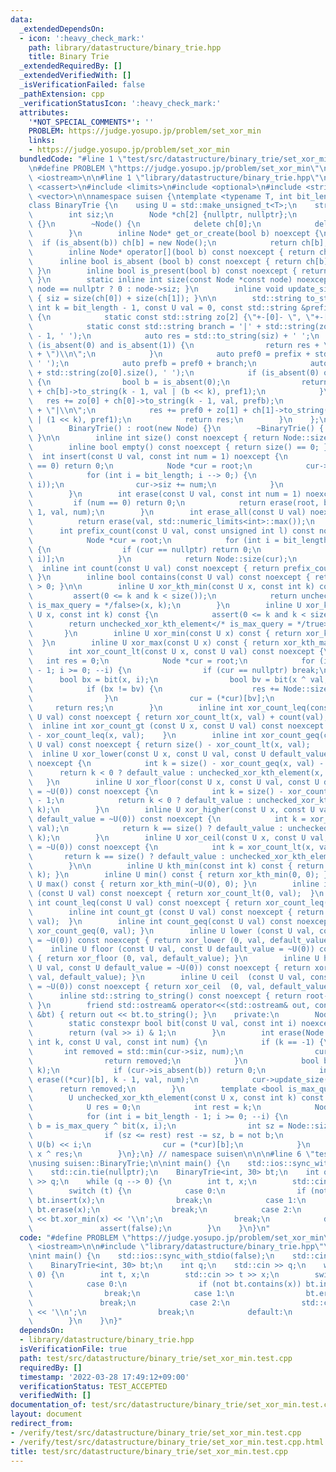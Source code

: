 ```yaml
---
data:
  _extendedDependsOn:
  - icon: ':heavy_check_mark:'
    path: library/datastructure/binary_trie.hpp
    title: Binary Trie
  _extendedRequiredBy: []
  _extendedVerifiedWith: []
  _isVerificationFailed: false
  _pathExtension: cpp
  _verificationStatusIcon: ':heavy_check_mark:'
  attributes:
    '*NOT_SPECIAL_COMMENTS*': ''
    PROBLEM: https://judge.yosupo.jp/problem/set_xor_min
    links:
    - https://judge.yosupo.jp/problem/set_xor_min
  bundledCode: "#line 1 \"test/src/datastructure/binary_trie/set_xor_min.test.cpp\"\
    \n#define PROBLEM \"https://judge.yosupo.jp/problem/set_xor_min\"\n\n#include\
    \ <iostream>\n\n#line 1 \"library/datastructure/binary_trie.hpp\"\n\n\n\n#include\
    \ <cassert>\n#include <limits>\n#include <optional>\n#include <string>\n#include\
    \ <vector>\n\nnamespace suisen {\ntemplate <typename T, int bit_length = std::numeric_limits<std::make_unsigned_t<T>>::digits>\n\
    class BinaryTrie {\n    using U = std::make_unsigned_t<T>;\n    struct Node {\n\
    \        int siz;\n        Node *ch[2] {nullptr, nullptr};\n        Node() : siz(0)\
    \ {}\n        ~Node() {\n            delete ch[0];\n            delete ch[1];\n\
    \        }\n        inline Node* get_or_create(bool b) noexcept {\n          \
    \  if (is_absent(b)) ch[b] = new Node();\n            return ch[b];\n        }\n\
    \        inline Node* operator[](bool b) const noexcept { return ch[b]; }\n  \
    \      inline bool is_absent (bool b) const noexcept { return ch[b] == nullptr;\
    \ }\n        inline bool is_present(bool b) const noexcept { return ch[b] != nullptr;\
    \ }\n        static inline int size(const Node *const node) noexcept { return\
    \ node == nullptr ? 0 : node->siz; }\n        inline void update_size() noexcept\
    \ { siz = size(ch[0]) + size(ch[1]); }\n\n        std::string to_string(const\
    \ int k = bit_length - 1, const U val = 0, const std::string &prefix = \"\") const\
    \ {\n            static const std::string zo[2] {\"+-[0]- \", \"+-[1]- \"};\n\
    \            static const std::string branch = '|' + std::string(zo[0].size()\
    \ - 1, ' ');\n            auto res = std::to_string(siz) + ' ';\n            if\
    \ (is_absent(0) and is_absent(1)) {\n                return res + \"(\" + std::to_string(val)\
    \ + \")\\n\";\n            }\n            auto pref0 = prefix + std::string(res.size(),\
    \ ' ');\n            auto prefb = pref0 + branch;\n            auto pref1 = pref0\
    \ + std::string(zo[0].size(), ' ');\n            if (is_absent(0) or is_absent(1))\
    \ {\n                bool b = is_absent(0);\n                return res + zo[b]\
    \ + ch[b]->to_string(k - 1, val | (b << k), pref1);\n            }\n         \
    \   res += zo[0] + ch[0]->to_string(k - 1, val, prefb);\n            res += pref0\
    \ + \"|\\n\";\n            res += pref0 + zo[1] + ch[1]->to_string(k - 1, val\
    \ | (1 << k), pref1);\n            return res;\n        }\n    };\n    public:\n\
    \        BinaryTrie() : root(new Node) {}\n        ~BinaryTrie() { delete root;\
    \ }\n\n        inline int size() const noexcept { return Node::size(root); }\n\
    \        inline bool empty() const noexcept { return size() == 0; }\n\n      \
    \  int insert(const U val, const int num = 1) noexcept {\n            if (num\
    \ == 0) return 0;\n            Node *cur = root;\n            cur->siz += num;\n\
    \            for (int i = bit_length; i --> 0;) {\n                cur = cur->get_or_create(bit(val,\
    \ i));\n                cur->siz += num;\n            }\n            return cur->siz;\n\
    \        }\n        int erase(const U val, const int num = 1) noexcept {\n   \
    \         if (num == 0) return 0;\n            return erase(root, bit_length -\
    \ 1, val, num);\n        }\n        int erase_all(const U val) noexcept {\n  \
    \          return erase(val, std::numeric_limits<int>::max());\n        }\n  \
    \      int prefix_count(const U val, const unsigned int l) const noexcept {\n\
    \            Node *cur = root;\n            for (int i = bit_length; i --> l;)\
    \ {\n                if (cur == nullptr) return 0;\n                cur = (*cur)[bit(val,\
    \ i)];\n            }\n            return Node::size(cur);\n        }\n      \
    \  inline int count(const U val) const noexcept { return prefix_count(val, 0);\
    \ }\n        inline bool contains(const U val) const noexcept { return count(val)\
    \ > 0; }\n\n        inline U xor_kth_min(const U x, const int k) const {\n   \
    \         assert(0 <= k and k < size());\n            return unchecked_xor_kth_element</*\
    \ is_max_query = */false>(x, k);\n        }\n        inline U xor_kth_max(const\
    \ U x, const int k) const {\n            assert(0 <= k and k < size());\n    \
    \        return unchecked_xor_kth_element</* is_max_query = */true>(x, k);\n \
    \       }\n        inline U xor_min(const U x) const { return xor_kth_min(x, 0);\
    \  }\n        inline U xor_max(const U x) const { return xor_kth_max(x, 0); }\n\
    \        int xor_count_lt(const U x, const U val) const noexcept {\n         \
    \   int res = 0;\n            Node *cur = root;\n            for (int i = bit_length\
    \ - 1; i >= 0; --i) {\n                if (cur == nullptr) break;\n          \
    \      bool bx = bit(x, i);\n                bool bv = bit(x ^ val, i);\n    \
    \            if (bx != bv) {\n                    res += Node::size((*cur)[bx]);\n\
    \                }\n                cur = (*cur)[bv];\n            }\n       \
    \     return res;\n        }\n        inline int xor_count_leq(const U x, const\
    \ U val) const noexcept { return xor_count_lt(x, val) + count(val); }\n      \
    \  inline int xor_count_gt (const U x, const U val) const noexcept { return size()\
    \ - xor_count_leq(x, val);    }\n        inline int xor_count_geq(const U x, const\
    \ U val) const noexcept { return size() - xor_count_lt(x, val);     }\n      \
    \  inline U xor_lower(const U x, const U val, const U default_value = ~U(0)) const\
    \ noexcept {\n            int k = size() - xor_count_geq(x, val) - 1;\n      \
    \      return k < 0 ? default_value : unchecked_xor_kth_element(x, k);\n     \
    \   }\n        inline U xor_floor(const U x, const U val, const U default_value\
    \ = ~U(0)) const noexcept {\n            int k = size() - xor_count_gt(x, val)\
    \ - 1;\n            return k < 0 ? default_value : unchecked_xor_kth_element(x,\
    \ k);\n        }\n        inline U xor_higher(const U x, const U val, const U\
    \ default_value = ~U(0)) const noexcept {\n            int k = xor_count_leq(x,\
    \ val);\n            return k == size() ? default_value : unchecked_xor_kth_element(x,\
    \ k);\n        }\n        inline U xor_ceil(const U x, const U val, const U default_value\
    \ = ~U(0)) const noexcept {\n            int k = xor_count_lt(x, val);\n     \
    \       return k == size() ? default_value : unchecked_xor_kth_element(x, k);\n\
    \        }\n\n        inline U kth_min(const int k) const { return xor_kth_min(0,\
    \ k); }\n        inline U min() const { return xor_kth_min(0, 0); }\n        inline\
    \ U max() const { return xor_kth_min(~U(0), 0); }\n        inline int count_lt\
    \ (const U val) const noexcept { return xor_count_lt(0, val);  }\n        inline\
    \ int count_leq(const U val) const noexcept { return xor_count_leq(0, val); }\n\
    \        inline int count_gt (const U val) const noexcept { return xor_count_gt(0,\
    \ val);  }\n        inline int count_geq(const U val) const noexcept { return\
    \ xor_count_geq(0, val); }\n        inline U lower (const U val, const U default_value\
    \ = ~U(0)) const noexcept { return xor_lower (0, val, default_value); }\n    \
    \    inline U floor (const U val, const U default_value = ~U(0)) const noexcept\
    \ { return xor_floor (0, val, default_value); }\n        inline U higher(const\
    \ U val, const U default_value = ~U(0)) const noexcept { return xor_higher(0,\
    \ val, default_value); }\n        inline U ceil  (const U val, const U default_value\
    \ = ~U(0)) const noexcept { return xor_ceil  (0, val, default_value); }\n\n  \
    \      inline std::string to_string() const noexcept { return root->to_string();\
    \ }\n        friend std::ostream& operator<<(std::ostream& out, const BinaryTrie\
    \ &bt) { return out << bt.to_string(); }\n    private:\n        Node *const root;\n\
    \        static constexpr bool bit(const U val, const int i) noexcept {\n    \
    \        return (val >> i) & 1;\n        }\n        int erase(Node *cur, const\
    \ int k, const U val, const int num) {\n            if (k == -1) {\n         \
    \       int removed = std::min(cur->siz, num);\n                cur->siz -= removed;\n\
    \                return removed;\n            }\n            bool b = bit(val,\
    \ k);\n            if (cur->is_absent(b)) return 0;\n            int removed =\
    \ erase((*cur)[b], k - 1, val, num);\n            cur->update_size();\n      \
    \      return removed;\n        }\n        template <bool is_max_query = false>\n\
    \        U unchecked_xor_kth_element(const U x, const int k) const noexcept {\n\
    \            U res = 0;\n            int rest = k;\n            Node *cur = root;\n\
    \            for (int i = bit_length - 1; i >= 0; --i) {\n                bool\
    \ b = is_max_query ^ bit(x, i);\n                int sz = Node::size((*cur)[b]);\n\
    \                if (sz <= rest) rest -= sz, b = not b;\n                res |=\
    \ U(b) << i;\n                cur = (*cur)[b];\n            }\n            return\
    \ x ^ res;\n        }\n};\n} // namespace suisen\n\n\n#line 6 \"test/src/datastructure/binary_trie/set_xor_min.test.cpp\"\
    \nusing suisen::BinaryTrie;\n\nint main() {\n    std::ios::sync_with_stdio(false);\n\
    \    std::cin.tie(nullptr);\n    BinaryTrie<int, 30> bt;\n    int q;\n    std::cin\
    \ >> q;\n    while (q --> 0) {\n        int t, x;\n        std::cin >> t >> x;\n\
    \        switch (t) {\n            case 0:\n                if (not bt.contains(x))\
    \ bt.insert(x);\n                break;\n            case 1:\n               \
    \ bt.erase(x);\n                break;\n            case 2:\n                std::cout\
    \ << bt.xor_min(x) << '\\n';\n                break;\n            default:\n \
    \               assert(false);\n        }\n    }\n}\n"
  code: "#define PROBLEM \"https://judge.yosupo.jp/problem/set_xor_min\"\n\n#include\
    \ <iostream>\n\n#include \"library/datastructure/binary_trie.hpp\"\nusing suisen::BinaryTrie;\n\
    \nint main() {\n    std::ios::sync_with_stdio(false);\n    std::cin.tie(nullptr);\n\
    \    BinaryTrie<int, 30> bt;\n    int q;\n    std::cin >> q;\n    while (q -->\
    \ 0) {\n        int t, x;\n        std::cin >> t >> x;\n        switch (t) {\n\
    \            case 0:\n                if (not bt.contains(x)) bt.insert(x);\n\
    \                break;\n            case 1:\n                bt.erase(x);\n \
    \               break;\n            case 2:\n                std::cout << bt.xor_min(x)\
    \ << '\\n';\n                break;\n            default:\n                assert(false);\n\
    \        }\n    }\n}"
  dependsOn:
  - library/datastructure/binary_trie.hpp
  isVerificationFile: true
  path: test/src/datastructure/binary_trie/set_xor_min.test.cpp
  requiredBy: []
  timestamp: '2022-03-28 17:49:12+09:00'
  verificationStatus: TEST_ACCEPTED
  verifiedWith: []
documentation_of: test/src/datastructure/binary_trie/set_xor_min.test.cpp
layout: document
redirect_from:
- /verify/test/src/datastructure/binary_trie/set_xor_min.test.cpp
- /verify/test/src/datastructure/binary_trie/set_xor_min.test.cpp.html
title: test/src/datastructure/binary_trie/set_xor_min.test.cpp
---
```

